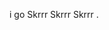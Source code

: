 i go Skrrr Skrrr Skrrr .

<!---
skrrrKIDD/skrrrKIDD is a ✨ special ✨ repository because its `README.md` (this file) appears on your GitHub profile.
You can click the Preview link to take a look at your changes.
--->
